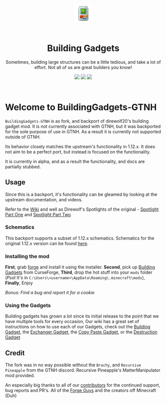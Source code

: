 <p align="center" style="padding: 3em;"><img width="60" src="https://github.com/robbert229/BuildingGadgets-GTNH/blob/main/src/main/resources/assets/buildinggadgets/textures/logo/logo.png?raw=true" /></p>
<h1 align="center" style="margin-top: 20px; border-bottom: 0;">Building Gadgets</h1>
<p align="center">Sometimes, building large structures can be a little tedious, and take a lot of effort. Not all of us are great builders you know!
</p>
<p align="center">
    <a href="https://minecraft.curseforge.com/projects/building-gadgets"><img src="http://cf.way2muchnoise.eu/full_298187_downloads.svg" /></a>
    <a href="https://minecraft.curseforge.com/projects/building-gadgets"><img src="https://cf.way2muchnoise.eu/versions/298187.svg" /></a>
    <a href="https://minecraft.curseforge.com/projects/building-gadgets"><img src="http://cf.way2muchnoise.eu/packs/full_298187_in_packs.svg" /></a>
</p>

<p data-comment="this fakes a line break">&zwnj;</p>

# Welcome to BuildingGadgets-GTNH

`BuildingGadgets-GTNH` is as fork, and backport of direwolf20's building gadget mod. It is not currently associated with
GTNH, but it was backported for the sole purpose of use in GTNH. As a result it is currently not supported outside of 
GTNH.

Its behavior closely matches the upstream's functionality in 1.12.x. It does not aim to be a perfect port, but instead 
is focused on the functionality.  

It is currently in alpha, and as a result the functionality, and docs are partially stubbed.

## Usage

Since this is a backport, it's functionality can be gleamed by looking at the upstream documentation, and videos.

Refer to the [Wiki](https://github.com/Direwolf20-MC/BuildingGadgets/wiki) and well as Direwolf's Spotlights of the 
original - [Spotlight Part One](https://youtu.be/D4Ib4h7aTSk) and [Spotlight Part Two](https://youtu.be/JS1Xx_kwQQ0)

### Schematics
This backport supports a subset of 1.12.x schematics. Schematics for the original 1.12.x version can be found [here](https://airtable.com/appSIzYTsvPm6ZgfA/shrahfRhFpKhukLKo/tblAWiuX4jWq85tYZ).

### Installing the mod
**First**, grab [forge](https://files.minecraftforge.net) and install it using the installer. **Second**, pick up [Building Gadgets](https://minecraft.curseforge.com/projects/building-gadgets) from CurseForge, **Third**, drop the hot stuff into your `mods` folder (*Psst* It's in `C:\Users\<username>\AppData\Roaming\.minecraft\mods`), **Finally**, Enjoy

*Bonus: Find a bug and report it for a cookie*

### Using the Gadgets
Building gadgets has grown a lot since its initial release to the point that we have multiple tools for every occasion,
Our wiki has a great set of instructions on how to use each of our Gadgets, check out the [Building Gadget](https://github.com/Direwolf20-MC/BuildingGadgets/wiki/Building-Gadget), the
[Exchanger Gadget](https://github.com/Direwolf20-MC/BuildingGadgets/wiki/Exchanger-Gadget), the [Copy Paste Gadget](https://github.com/Direwolf20-MC/BuildingGadgets/wiki/Copy-Paste-Gadget), or the [Destruction Gadget](https://github.com/Direwolf20-MC/BuildingGadgets/wiki/Destruction-Gadget)

## Credit

The fork was in no way possible without the `Brachy`, and `Recursive Pineapple` from the GTNH discord. Recursive 
Pineapple's MatterManipulator mod provided.  

An especially big thanks to all of our [contributors](https://github.com/robbert229/BuildingGadgets/graphs/contributors) for the continued support, bug reports and PR's. All of the [Forge Guys](https://github.com/orgs/MinecraftForge/people) and the creators off Minecraft (Duh)